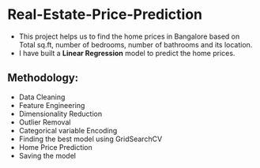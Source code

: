 # Real-Estate-Price-Prediction
- This project helps us to find the home prices in Bangalore based on Total sq.ft, number of bedrooms, number of bathrooms and its location.<br>
- I have built a **Linear Regression** model to predict the home prices.
## Methodology:
- Data Cleaning
- Feature Engineering
- Dimensionality Reduction
- Outlier Removal
- Categorical variable Encoding
- Finding the best model using GridSearchCV
- Home Price Prediction
- Saving the model
